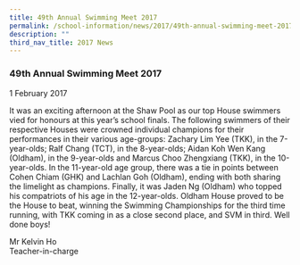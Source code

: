 ```yaml
---
title: 49th Annual Swimming Meet 2017
permalink: /school-information/news/2017/49th-annual-swimming-meet-2017/
description: ""
third_nav_title: 2017 News
---
```

### **49th Annual Swimming Meet 2017**
1 February 2017

It was an exciting afternoon at the Shaw Pool as our top House swimmers vied for honours at this year’s school finals. The following swimmers of their respective Houses were crowned individual champions for their performances in their various age-groups: Zachary Lim Yee (TKK), in the 7-year-olds; Ralf Chang (TCT), in the 8-year-olds; Aidan Koh Wen Kang (Oldham), in the 9-year-olds and Marcus Choo Zhengxiang (TKK), in the 10-year-olds. In the 11-year-old age group, there was a tie in points between Cohen Chiam (GHK) and Lachlan Goh (Oldham), ending with both sharing the limelight as champions. Finally, it was Jaden Ng (Oldham) who topped his compatriots of his age in the 12-year-olds. Oldham House proved to be the House to beat, winning the Swimming Championships for the third time running, with TKK coming in as a close second place, and SVM in third. Well done boys!

Mr Kelvin Ho<br>
Teacher-in-charge